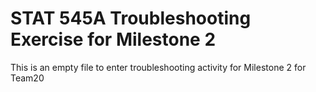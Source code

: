 STAT 545A Troubleshooting Exercise for Milestone 2
================

This is an empty file to enter troubleshooting activity for Milestone 2 for Team20
